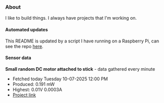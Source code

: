 ### About
I like to build things. I always have projects that I'm working on.

#### Automated updates
This README is updated by a script I have running on a Raspberry Pi, can see the repo [here](https://github.com/jdc-cunningham/raspi-git-repo-updater).

#### Sensor data


**Small random DC motor attached to stick** - data gathered every minute
- Fetched today Tuesday 10-07-2025 12:00 PM
- Produced: 0.191 mW
- Highest: 0.01V 0.0003A
- [Project link](https://github.com/jdc-cunningham/turbine-raspi)
